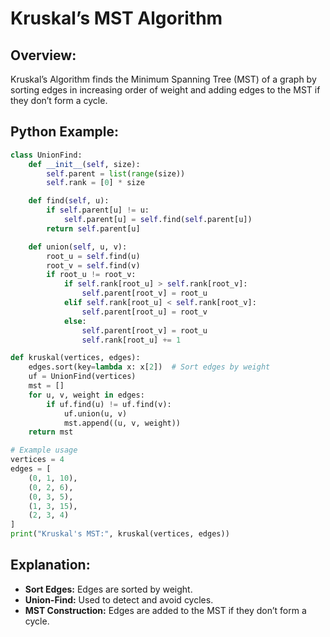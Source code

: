 # **Kruskal’s MST Algorithm**

## **Overview:**

Kruskal’s Algorithm finds the Minimum Spanning Tree (MST) of a graph by sorting edges in increasing order of weight and adding edges to the MST if they don’t form a cycle.

## **Python Example:**

```python
class UnionFind:
    def __init__(self, size):
        self.parent = list(range(size))
        self.rank = [0] * size

    def find(self, u):
        if self.parent[u] != u:
            self.parent[u] = self.find(self.parent[u])
        return self.parent[u]

    def union(self, u, v):
        root_u = self.find(u)
        root_v = self.find(v)
        if root_u != root_v:
            if self.rank[root_u] > self.rank[root_v]:
                self.parent[root_v] = root_u
            elif self.rank[root_u] < self.rank[root_v]:
                self.parent[root_u] = root_v
            else:
                self.parent[root_v] = root_u
                self.rank[root_u] += 1

def kruskal(vertices, edges):
    edges.sort(key=lambda x: x[2])  # Sort edges by weight
    uf = UnionFind(vertices)
    mst = []
    for u, v, weight in edges:
        if uf.find(u) != uf.find(v):
            uf.union(u, v)
            mst.append((u, v, weight))
    return mst

# Example usage
vertices = 4
edges = [
    (0, 1, 10),
    (0, 2, 6),
    (0, 3, 5),
    (1, 3, 15),
    (2, 3, 4)
]
print("Kruskal's MST:", kruskal(vertices, edges))
```

## **Explanation:**
- **Sort Edges:** Edges are sorted by weight.
- **Union-Find:** Used to detect and avoid cycles.
- **MST Construction:** Edges are added to the MST if they don’t form a cycle.
